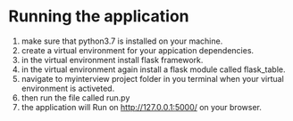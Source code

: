 # Running the application
1. make sure that python3.7 is installed on your machine.
2. create a virtual environment for your appication dependencies.
3. in the virtual environment install flask framework.
4. in the virtual environment again install a flask module called flask_table.
5. navigate to myinterview project folder in you terminal when your virtual environment is activeted.
6. then run the file called run.py
7.  the application will Run on http://127.0.0.1:5000/ on your browser.
